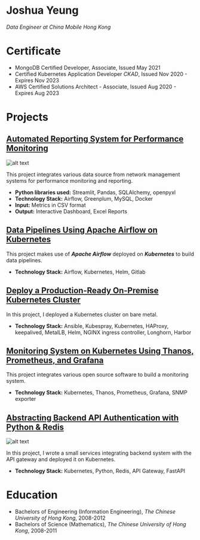 # Joshua Yeung
*Data Engineer at China Mobile Hong Kong*

# Certificate
* MongoDB Certified Developer, Associate, Issued May 2021
* Certified Kubernetes Application Developer *CKAD*, Issued Nov 2020 - Expires Nov 2023
* AWS Certified Solutions Architect - Associate, Issued Aug 2020 - Expires Aug 2023

# Projects

## [Automated Reporting System for Performance Monitoring](https://towardsdatascience.com/designing-data-pipeline-system-for-telco-performance-measurement-3fa807dbd009)
![alt text](https://miro.medium.com/max/700/1*rluN7jmERlImSgtdYoJUEg.png)

This project integrates various data source from network management systems for performance monitoring and reporting.
* **Python libraries used:** Streamlit, Pandas, SQLAlchemy, openpyxl
* **Technology Stack:** Airflow, Greenplum, MySQL, Docker
* **Input:** Metrics in CSV format
* **Output:** Interactive Dashboard, Excel Reports


## [Data Pipelines Using Apache Airflow on Kubernetes](https://towardsdatascience.com/setting-up-data-pipelines-using-apache-airflow-on-kubernetes-4506baea3ce0)

This project makes use of ***Apache Airflow*** deployed on ***Kubernetes*** to build data pipelines.
* **Technology Stack:** Airflow, Kubernetes, Helm, Gitlab

## [Deploy a Production-Ready On-Premise Kubernetes Cluster](https://towardsdatascience.com/deploy-a-production-ready-on-premise-kubernetes-cluster-36a5d62a2109)

In this project, I deployed a Kubernetes cluster on bare metal.
* **Technology Stack:** Ansible, Kubespray, Kubernetes, HAProxy, keepalived, MetalLB, Helm, NGINX ingress controller, Longhorn, Harbor

## [Monitoring System on Kubernetes Using Thanos, Prometheus, and Grafana]()

This project integrates various open source software to build a monitoring system.
* **Technology Stack:** Kubernetes, Thanos, Prometheus, Grafana, SNMP exporter

## [Abstracting Backend API Authentication with Python & Redis](https://towardsdatascience.com/building-small-services-deploying-on-kubernetes-and-integrating-with-api-gateway-4909db4e5282)
![alt text](https://miro.medium.com/max/554/1*EYo-rMSTy3SLRW5GXONRTQ.png)

In this project, I wrote a small services integrating backend system with the API gateway and deployed it on Kubernetes.
* **Technology Stack:** Kubernetes, Python, Redis, API Gateway, FastAPI

# Education
* Bachelors of Engineering (Information Engineering), *The Chinese University of Hong Kong*, 2008-2012
* Bachelors of Science (Mathematics), *The Chinese University of Hong Kong*, 2008-2011
